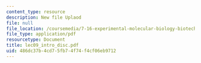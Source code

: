 ```yaml
---
content_type: resource
description: New file Uplaod
file: null
file_location: /coursemedia/7-16-experimental-molecular-biology-biotechnology-ii-spring-2005/486dc37b4cd75fb74f74f4cf06eb9712_lec09_intro_disc.pdf
file_type: application/pdf
resourcetype: Document
title: lec09_intro_disc.pdf
uid: 486dc37b-4cd7-5fb7-4f74-f4cf06eb9712
---
```


